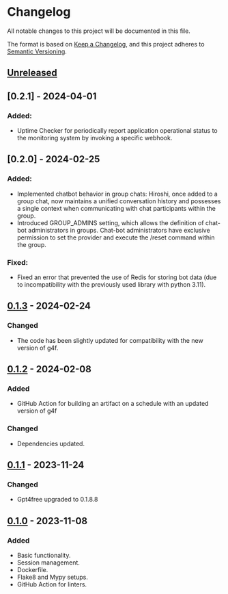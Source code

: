 # Changelog

All notable changes to this project will be documented in this file.

The format is based on [Keep a Changelog](https://keepachangelog.com/en/1.0.0/),
and this project adheres to [Semantic Versioning](https://semver.org/spec/v2.0.0.html).

## [Unreleased]

## [0.2.1] - 2024-04-01

### Added:
- Uptime Checker for periodically report application operational status to the monitoring system by invoking a specific 
webhook.

## [0.2.0] - 2024-02-25

### Added:
- Implemented chatbot behavior in group chats: Hiroshi, once added to a group chat, now maintains a unified 
conversation history and possesses a single context when communicating with chat participants within the group.
- Introduced GROUP_ADMINS setting, which allows the definition of chat-bot administrators in groups. Chat-bot 
administrators have exclusive permission to set the provider and execute the /reset command within the group.

### Fixed:
- Fixed an error that prevented the use of Redis for storing bot data (due to incompatibility with the previously 
used library with python 3.11).


## [0.1.3] - 2024-02-24

### Changed

- The code has been slightly updated for compatibility with the new version of g4f.


## [0.1.2] - 2024-02-08

### Added 

- GitHub Action for building an artifact on a schedule with an updated version of g4f

### Changed

- Dependencies updated.


## [0.1.1] - 2023-11-24

### Changed

- Gpt4free upgraded to 0.1.8.8

## [0.1.0] - 2023-11-08

### Added

- Basic functionality.
- Session management.
- Dockerfile.
- Flake8 and Mypy setups.
- GitHub Action for linters.

[Unreleased]: https://github.com/s-nagaev/hiroshi/compare/v0.1.3...HEAD
[0.1.3]: https://github.com/s-nagaev/hiroshi/tree/v0.1.3
[0.1.2]: https://github.com/s-nagaev/hiroshi/tree/v0.1.2
[0.1.1]: https://github.com/s-nagaev/hiroshi/tree/v0.1.1
[0.1.0]: https://github.com/s-nagaev/hiroshi/tree/v0.1.0